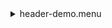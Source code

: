 <details>
<summary>header-demo.menu</summary>

<blockquote>

<details>
<summary>header-demo.ckb</summary>

<blockquote>

<details>
<summary>header-demo.rcp</summary>

<blockquote>

``` DATA	RCAM	BOTH 	1074.7		    1 ```
``` DATA	RCAM	BLUE  	1074.7		    1 ```
``` DATA	TCAM	RED		1074.7			1 ```
``` DATA	RCAM	BLUE	1074.8			1 ```

</blockquote></details>

</blockquote></details>

</blockquote></details>
